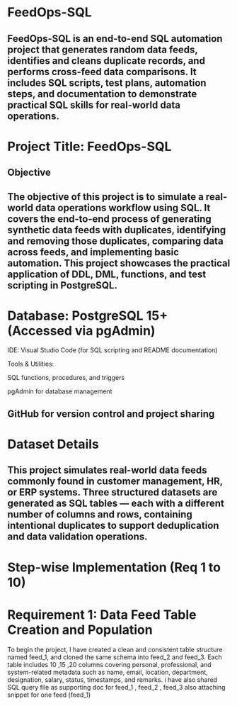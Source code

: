 # FeedOps-SQL
FeedOps-SQL is an end-to-end SQL automation project that generates random data feeds, identifies and cleans duplicate records, and performs cross-feed data comparisons. It includes SQL scripts, test plans, automation steps, and documentation to demonstrate practical SQL skills for real-world data operations.
----------------------------------------------------------------------------------------------------------------------------------------------------------------------------
# Project Title: FeedOps-SQL
##  Objective
The objective of this project is to simulate a real-world data operations workflow using SQL. It covers the end-to-end process of generating synthetic data feeds with duplicates, identifying and removing those duplicates, comparing data across feeds, and implementing basic automation. This project showcases the practical application of DDL, DML, functions, and test scripting in PostgreSQL.
------------------------------------------------------------------------------------------------------------------------------------------------------------------------------
# Database: PostgreSQL 15+ (Accessed via pgAdmin)

IDE: Visual Studio Code (for SQL scripting and README documentation)

Tools & Utilities:

SQL functions, procedures, and triggers

pgAdmin for database management

GitHub for version control and project sharing
----------------------------------------------------------------------------------------------------------------------------------------------------------------------------
# Dataset Details
This project simulates real-world data feeds commonly found in customer management, HR, or ERP systems. Three structured datasets are generated as SQL tables — each with a different number of columns and rows, containing intentional duplicates to support deduplication and data validation operations.
---------------------------------------------------------------------------------------------------------------------------------------------------------------------------
# Step-wise Implementation (Req 1 to 10)

# Requirement 1: Data Feed Table Creation and Population
To begin the project, I have  created a clean and consistent table structure named feed_1, and cloned the same schema into feed_2 and feed_3. Each table includes 10 ,15 ,20 columns covering personal, professional, and system-related metadata such as name, email, location, department, designation, salary, status, timestamps, and remarks.
i have also shared SQL query file as supporting doc for feed_1 , feed_2 , feed_3 also attaching snippet for one feed (feed_1) 


